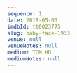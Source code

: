 ```yaml
---
sequence: 1
date: 2018-05-03
imdbId: tt0023775
slug: baby-face-1933
venue: null
venueNotes: null
medium: TCM HD
mediumNotes: null
---
```


